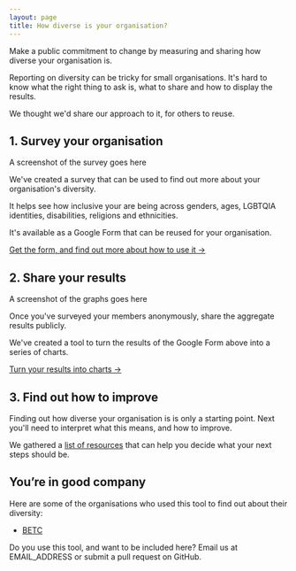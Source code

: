 ```yaml
---
layout: page
title: How diverse is your organisation?
---
```


Make a public commitment to change by measuring and sharing how diverse your organisation is.

Reporting on diversity can be tricky for small organisations. It's hard to know what the right thing to ask is, what to share and how to display the results.

We thought we'd share our approach to it, for others to reuse.

## 1. Survey your organisation

<aside>A screenshot of the survey goes here</aside>

We've created a survey that can be used to find out more about your organisation's diversity.

It helps see how inclusive your are being across genders, ages, LGBTQIA identities, disabilities, religions and ethnicities.

It's available as a Google Form that can be reused for your organisation.

[Get the form, and find out more about how to use it &rarr;](/survey-your-organisation)

## 2. Share your results

<aside>A screenshot of the graphs goes here</aside>

Once you've surveyed your members anonymously, share the aggregate results publicly.

We've created a tool to turn the results of the Google Form above into a series of charts.

[Turn your results into charts &rarr;](/)

## 3. Find out how to improve

Finding out how diverse your organisation is is only a starting point. Next you'll need to interpret what this means, and how to improve.

We gathered a [list of resources](/how-to-improve) that can help you decide what your next steps should be.

## You’re in good company

Here are some of the organisations who used this tool to find out about their diversity:

* [BETC](http://www.betcbside.com/blog/2017/4/3/how-diverse-are-we)

Do you use this tool, and want to be included here? Email us at EMAIL_ADDRESS or submit a pull request on GitHub.
